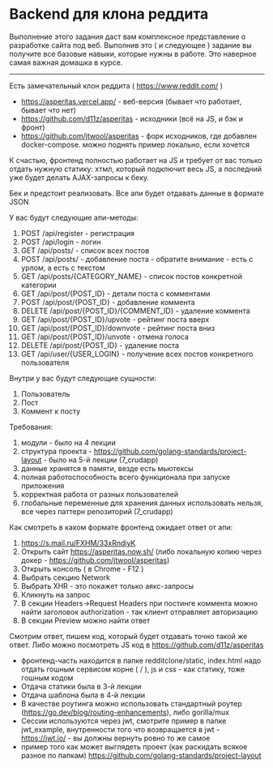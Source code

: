 # Backend для клона реддита

Выполнение этого задания даст вам комплексное представление о разработке сайта под веб. Выполнив это ( и следующее ) задание вы получите все базовые навыки, которые нужны в работе.
Это наверное самая важная домашка в курсе.

-----

Есть замечательный клон реддита ( <https://www.reddit.com/> )

* <https://asperitas.vercel.app/> - веб-версия (бывает что работает, бывает что нет)
* <https://github.com/d11z/asperitas> - исходники (всё на JS, и бэк и фронт)
* <https://github.com/jtwool/asperitas> - форк исходников, где добавлен docker-compose. можно поднять пример локально, если хочется

К счастью, фронтенд полностью работает на JS и требует от вас только отдать нужную статику: хтмл, который подключит весь JS, а последний уже будет делать AJAX-запросы к беку.

Бек и предстоит реализовать. Все апи будет отдавать данные в формате JSON

У вас будут следующие апи-методы:

1) POST /api/register - регистрация
2) POST /api/login - логин
3) GET /api/posts/ - список всех постов
4) POST /api/posts/ - добавление поста - обратите внимание - есть с урлом, а есть с текстом
5) GET /api/posts/{CATEGORY_NAME} - список постов конкретной категории
6) GET /api/post/{POST_ID} - детали поста с комментами
7) POST /api/post/{POST_ID} - добавление коммента
8) DELETE /api/post/{POST_ID}/{COMMENT_ID} - удаление коммента
9) GET /api/post/{POST_ID}/upvote - рейтинг поста вверх
10) GET /api/post/{POST_ID}/downvote - рейтинг поста вниз
11) GET /api/post/{POST_ID}/unvote - отмена голоса 
12) DELETE /api/post/{POST_ID} - удаление поста
13) GET /api/user/{USER_LOGIN} - получение всех постов конкретного пользователя

Внутри у вас будут следующие сущности:

1) Пользователь
2) Пост
3) Коммент к посту

Требования:

1) модули - было на 4 лекции
2) структура проекта - <https://github.com/golang-standards/project-layout> - было на 5-й лекции (7_crudapp)
3) данные хранятся в памяти, везде есть мьютексы
4) полная работоспособность всего функционала при запуске приложения
5) корректная работа от разных пользователей
6) глобальные переменные для хранения данных использовать нельзя, все через паттерн репозиторий (7_crudapp)

Как смотреть в каком формате фронтенд ожидает ответ от апи:

1) <https://s.mail.ru/FXHM/33xRndiyK>
2) Открыть сайт <https://asperitas.now.sh/> (либо локальную копию через докер - https://github.com/jtwool/asperitas)
3) Открыть консоль ( в Chrome - F12 )
4) Выбрать секцию Network
5) Выбрать XHR - это покажет только аякс-запросы
6) Кликнуть на запрос
7) В секции Headers->Request Headers при постинге коммента можно найти заголовок authorization - так клиент отправляет авторизацию
8) В секции Preview можно найти ответ

Смотрим ответ, пишем код, который будет отдавать точно такой же ответ.
Либо можно посмотреть JS код в https://github.com/d11z/asperitas

* фронтенд-часть находится в папке redditclone/static, index.html надо отдать гошным сервисом корне ( / ), js и css - как статику, тоже гошным кодом
* Отдача статики была в 3-й лекции
* Отдача шаблона была в 4-й лекции
* В качестве роутинга можно использовать стандартный роутер (https://go.dev/blog/routing-enhancements), либо gorilla/mux
* Сессии используются через jwt, смотрите пример в папке jwt_example, внутренности того что возвращается в jwt - <https://jwt.io/> - вы должны вернуть ровно то же самое
* пример того как может выглядеть проект (как раскидать всякое разное по папкам) <https://github.com/golang-standards/project-layout>
